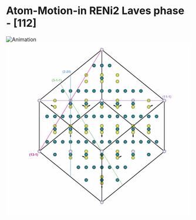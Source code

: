 # Atom-Motion-in RENi2 Laves phase - [112]

![Animation](Animation_Zonenachse_[112]_View.gif)
![Animation](Animation_Zonenachse_[112]_Axis.gif)

